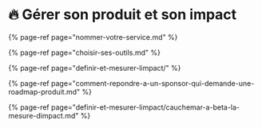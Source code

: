 # 🔥 Gérer son produit et son impact

{% page-ref page="nommer-votre-service.md" %}

{% page-ref page="choisir-ses-outils.md" %}

{% page-ref page="definir-et-mesurer-limpact/" %}

{% page-ref page="comment-repondre-a-un-sponsor-qui-demande-une-roadmap-produit.md" %}

{% page-ref page="definir-et-mesurer-limpact/cauchemar-a-beta-la-mesure-dimpact.md" %}





